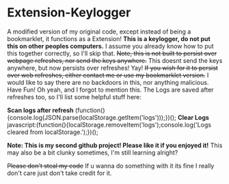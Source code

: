 # Extension-Keylogger
A modified version of my original code, except instead of being a bookmarklet, it functions as a Extension!
**This is a keylogger, do not put this on other peoples computers.**
I assume you already know how to put this together correctly, so I'll skip that.
~~Note, this is not built to persist over webpage refreshes, nor send the keys anywhere.~~ This doesnt send the keys anywhere, but now persists over refreshes! Yay! ~~If you wish for it to persist over web refreshes, either contact me or use my bookmarklet version.~~ I would like to say there are no backdoors in this, nor anything malicious. Have Fun! Oh yeah, and I forgot to mention this. The Logs are saved after refreshes too, so I'll list some helpful stuff here:

**Scan logs after refresh**
  (function(){console.log(JSON.parse(localStorage.getItem('logs')));})();
**Clear Logs**
  javascript:(function(){localStorage.removeItem('logs');console.log('Logs cleared from localStorage.');})();

**Note: This is my second github project! Please like it if you enjoyed it!**
This may also be a bit clunky sometimes, I'm still learning alright?

~~Please don't steal my code~~ If u wanna do something with it its fine I really don't care just don't take credit for it.
